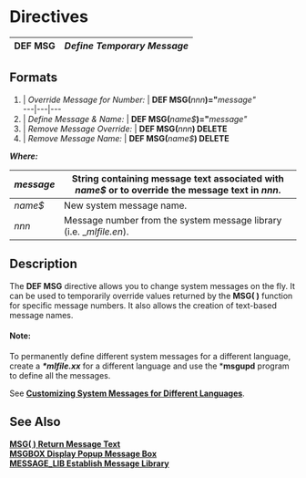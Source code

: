 # Directives

**DEF MSG** |  **_Define Temporary Message_**  
---|---  
  
##  Formats

1. |  _Override Message for Number:_ |  **DEF MSG(**_nnn_**)="**_message"_  
---|---|---  
2. |  _Define Message & Name:_ |  **DEF MSG(**_name$_**)="**_message"_  
3. |  _Remove Message Override:_ |  **DEF MSG(**_nnn_**) DELETE**  
4. |  _Remove Message Name:_ |  **DEF MSG(**_name$_**) DELETE**  
  
**_Where:_**

_message_ |  String containing message text associated with _name$_ or to override the message text in _nnn_.  
---|---  
_name$_ |  New system message name.  
_nnn_ |  Message number from the system message library (i.e. __mlfile.en_).  
  
##  Description

The **DEF MSG** directive allows you to change system messages on the fly. It can be used to temporarily override values returned by the **MSG( )** function for specific message numbers. It also allows the creation of text-based message names.

#### **Note:**  
To permanently define different system messages for a different language, create a **_*mlfile.xx_** for a different language and use the ***msgupd** program to define all the messages.  
  
See **[Customizing System Messages for Different Languages](../PxPlus%20System%20Programs%20and%20Files/Message%20Library/Overview.htm#customizing)**.

##  See Also

**[MSG( ) Return Message Text](../functions/msg.md)**  
**[MSGBOX Display Popup Message Box](msgbox.md)**  
**[MESSAGE_LIB Establish Message Library](message_lib.md)**
